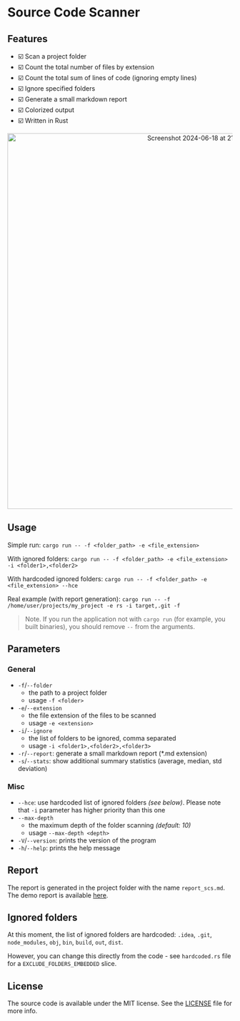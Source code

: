 # Source Code Scanner

## Features
- ☑️ Scan a project folder
- ☑️ Count the total number of files by extension
- ☑️ Count the total sum of lines of code (ignoring empty lines)
- ☑️ Ignore specified folders
- ☑️ Generate a small markdown report
- ☑️ Colorized output
- ☑️ Written in Rust

<p align="center">
  <img width="842" alt="Screenshot 2024-06-18 at 21 15 55" src="https://github.com/RustamIrzaev/source-code-scanner/assets/352703/685ba6e5-51b2-46aa-8647-17e8294b4f7c">
</p>


## Usage

Simple run:
`cargo run -- -f <folder_path> -e <file_extension>`

With ignored folders:
`cargo run -- -f <folder_path> -e <file_extension> -i <folder1>,<folder2>`

With hardcoded ignored folders:
`cargo run -- -f <folder_path> -e <file_extension> --hce`

Real example (with report generation):
`cargo run -- -f /home/user/projects/my_project -e rs -i target,.git -f`

> Note. If you run the application not with `cargo run` (for example, you built binaries), you should remove `--` from the arguments.

## Parameters
### General
- `-f`/`--folder`
  - the path to a project folder 
  - usage `-f <folder>`
- `-e`/`--extension`
  - the file extension of the files to be scanned
  - usage `-e <extension>`
- `-i`/`--ignore`
  - the list of folders to be ignored, comma separated
  - usage `-i <folder1>,<folder2>,<folder3>`
- `-r`/`--report`: generate a small markdown report (*.md extension)
- `-s`/`--stats`: show additional summary statistics (average, median, std deviation)
### Misc
- `--hce`: use hardcoded list of ignored folders _(see below)_. Please note that `-i` parameter has higher priority than this one
- `--max-depth`
  - the maximum depth of the folder scanning _(default: 10)_
  - usage `--max-depth <depth>`
- `-V`/`--version`: prints the version of the program
- `-h`/`--help`: prints the help message

## Report
The report is generated in the project folder with the name `report_scs.md`.
The demo report is available [here](demo_report.md).

## Ignored folders
At this moment, the list of ignored folders are hardcoded:
`.idea`, `.git`, `node_modules`, `obj`, `bin`, `build`, `out`, `dist`.

However, you can change this directly from the code - see `hardcoded.rs` file for a `EXCLUDE_FOLDERS_EMBEDDED` slice.

## License

The source code is available under the MIT license. See the [LICENSE](LICENSE) file for more info.
